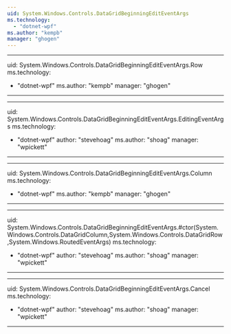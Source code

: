 ```yaml
---
uid: System.Windows.Controls.DataGridBeginningEditEventArgs
ms.technology: 
  - "dotnet-wpf"
ms.author: "kempb"
manager: "ghogen"
---
```


---
uid: System.Windows.Controls.DataGridBeginningEditEventArgs.Row
ms.technology: 
  - "dotnet-wpf"
ms.author: "kempb"
manager: "ghogen"
---

---
uid: System.Windows.Controls.DataGridBeginningEditEventArgs.EditingEventArgs
ms.technology: 
  - "dotnet-wpf"
author: "stevehoag"
ms.author: "shoag"
manager: "wpickett"
---

---
uid: System.Windows.Controls.DataGridBeginningEditEventArgs.Column
ms.technology: 
  - "dotnet-wpf"
ms.author: "kempb"
manager: "ghogen"
---

---
uid: System.Windows.Controls.DataGridBeginningEditEventArgs.#ctor(System.Windows.Controls.DataGridColumn,System.Windows.Controls.DataGridRow,System.Windows.RoutedEventArgs)
ms.technology: 
  - "dotnet-wpf"
author: "stevehoag"
ms.author: "shoag"
manager: "wpickett"
---

---
uid: System.Windows.Controls.DataGridBeginningEditEventArgs.Cancel
ms.technology: 
  - "dotnet-wpf"
author: "stevehoag"
ms.author: "shoag"
manager: "wpickett"
---
